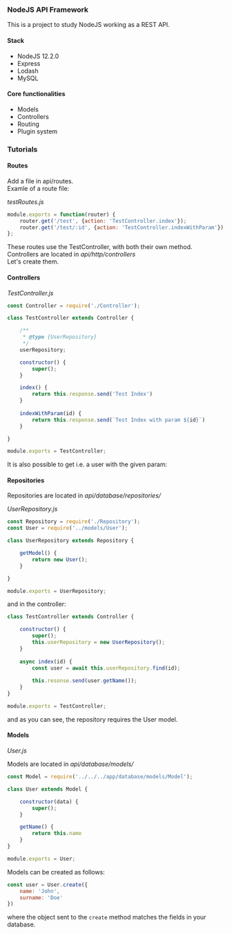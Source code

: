 ### NodeJS API Framework

This is a project to study NodeJS working as a REST API.

#### Stack
 
 - NodeJS 12.2.0
 - Express 
 - Lodash
 - MySQL
 
 #### Core functionalities
 
 - Models
 - Controllers
 - Routing
 - Plugin system


### Tutorials

#### Routes
Add a file in api/routes.  
Examle of a route file:

_testRoutes.js_
```javascript
module.exports = function(router) {
    router.get('/test', {action: 'TestController.index'});
    router.get('/test/:id', {action: 'TestController.indexWithParam'});
};
```

These routes use the TestController, with both their own method. Controllers are located in _api/http/controllers_   
Let's create them.

#### Controllers

_TestController.js_

```javascript
const Controller = require('./Controller');

class TestController extends Controller {

    /**
     * @type {UserRepository}
     */
    userRepository;

    constructor() {
        super();
    }

    index() {
        return this.response.send('Test Index')
    }
    
    indexWithParam(id) {
        return this.response.send(`Test Index with param ${id}`)
    }

}

module.exports = TestController;
```

It is also possible to get i.e. a user with the given param:

#### Repositories

Repositories are located in _api/database/repositories/_

_UserRepository.js_

```javascript
const Repository = require('./Repository');
const User = require('../models/User');

class UserRepository extends Repository {

    getModel() {
        return new User();
    }

}

module.exports = UserRepository;
```

and in the controller:

```javascript
class TestController extends Controller {

    constructor() {
        super();
        this.userRepository = new UserRepository();
    }
    
    async index(id) {
        const user = await this.userRepository.find(id);
        
        this.resonse.send(user.getName());
    }
}

module.exports = TestController;

```

and as you can see, the repository requires the User model.

#### Models

_User.js_

Models are located in _api/database/models/_

```javascript
const Model = require('../../../app/database/models/Model');

class User extends Model {

    constructor(data) {
        super();
    }

    getName() {
        return this.name
    }
}

module.exports = User;
```

Models can be created as follows:
```javascript
const user = User.create({
    name: 'John',
    surname: 'Doe'
})
```

where the object sent to the `create` method matches the fields in your database. 

